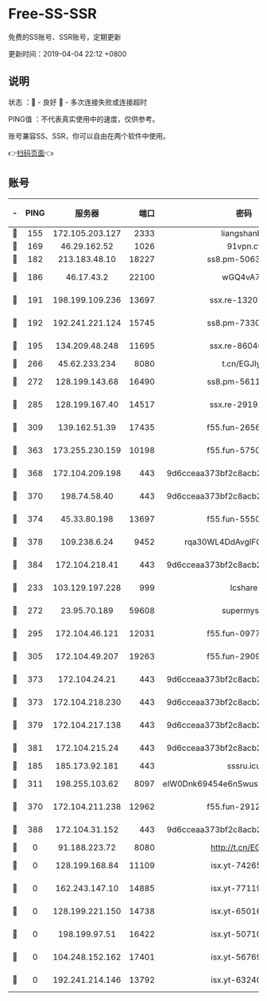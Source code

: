 # Free-SS-SSR

免费的SS账号、SSR账号，定期更新

更新时间：2019-04-04 22:12 +0800

## 说明

状态     ：🙂 - 良好 🙁 - 多次连接失败或连接超时

PING值   ：不代表真实使用中的速度，仅供参考。

账号兼容SS、SSR，你可以自由在两个软件中使用。

👉[扫码页面](https://liesauer.github.io/Free-SS-SSR/)👈

## 账号

|-|PING|服务器|端口|密码|加密方式|区域|
|:----:|:----:|:-----:|-----:|:----:|:----:|:----:|
|🙂|155|172.105.203.127|2333|liangshanbo|chacha20|JP|
|🙂|169|46.29.162.52|1026|91vpn.cf|rc4-md5|RU|
|🙂|182|213.183.48.10|18227|ss8.pm-50631596|rc4-md5|RU|
|🙂|186|46.17.43.2|22100|wGQ4vA7D|aes-256-gcm|RU|
|🙂|191|198.199.109.236|13697|ssx.re-13207051|aes-256-cfb|US|
|🙂|192|192.241.221.124|15745|ss8.pm-73307807|aes-256-cfb|US|
|🙂|195|134.209.48.248|11695|ssx.re-86046850|aes-256-cfb|US|
|🙂|266|45.62.233.234|8080|t.cn/EGJIyrl|rc4-md5|CA|
|🙂|272|128.199.143.68|16490|ss8.pm-56112391|aes-256-cfb|SG|
|🙂|285|128.199.167.40|14517|ssx.re-29192167|aes-256-cfb|SG|
|🙂|309|139.162.51.39|17435|f55.fun-26568226|aes-256-cfb|SG|
|🙂|363|173.255.230.159|10198|f55.fun-57509636|aes-256-cfb|US|
|🙂|368|172.104.209.198|443|9d6cceaa373bf2c8acb22e60b6a58be6|aes-256-cfb|US|
|🙂|370|198.74.58.40|443|9d6cceaa373bf2c8acb22e60b6a58be6|aes-256-cfb|US|
|🙂|374|45.33.80.198|13697|f55.fun-55504081|aes-256-cfb|US|
|🙂|378|109.238.6.24|9452|rqa30WL4DdAvgIFG6Fs3znzTa|aes-256-cfb|FR|
|🙂|384|172.104.218.41|443|9d6cceaa373bf2c8acb22e60b6a58be6|aes-256-cfb|US|
|🙂|233|103.129.197.228|999|lcshare|aes-256-cfb|US|
|🙂|272|23.95.70.189|59608|supermyssr|chacha20-ietf|US|
|🙂|295|172.104.46.121|12031|f55.fun-09776967|aes-256-cfb|SG|
|🙂|305|172.104.49.207|19263|f55.fun-29091069|aes-256-cfb|SG|
|🙂|373|172.104.24.21|443|9d6cceaa373bf2c8acb22e60b6a58be6|aes-256-cfb|US|
|🙂|373|172.104.218.230|443|9d6cceaa373bf2c8acb22e60b6a58be6|aes-256-cfb|US|
|🙂|379|172.104.217.138|443|9d6cceaa373bf2c8acb22e60b6a58be6|aes-256-cfb|US|
|🙂|381|172.104.215.24|443|9d6cceaa373bf2c8acb22e60b6a58be6|aes-256-cfb|US|
|🙁|185|185.173.92.181|443|sssru.icu|rc4-md5|RU|
|🙁|311|198.255.103.62|8097|eIW0Dnk69454e6nSwuspv9DmS201tQ0D|aes-256-cfb|US|
|🙁|370|172.104.211.238|12962|f55.fun-29121491|aes-256-cfb|US|
|🙁|388|172.104.31.152|443|9d6cceaa373bf2c8acb22e60b6a58be6|aes-256-cfb|US|
|🙁|0|91.188.223.72|8080|http://t.cn/EGJIyrl|rc4-md5|RU|
|🙁|0|128.199.168.84|11109|isx.yt-74265746|aes-256-cfb|SG|
|🙁|0|162.243.147.10|14885|isx.yt-77119983|aes-256-cfb|US|
|🙁|0|128.199.221.150|14738|isx.yt-65016275|aes-256-cfb|SG|
|🙁|0|198.199.97.51|16422|isx.yt-50710121|aes-256-cfb|US|
|🙁|0|104.248.152.162|17401|isx.yt-56769675|aes-256-cfb|SG|
|🙁|0|192.241.214.146|13792|isx.yt-63240780|aes-256-cfb|US|

